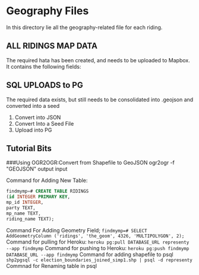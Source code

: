 # Geography Files
In this directory lie all the geography-related file for each riding.

## ALL RIDINGS MAP DATA
The required hata has been created, and needs to be uploaded to Mapbox. It contains the following fields:

## SQL UPLOADS to PG
The required data exists, but still needs to be consolidated into .geojson and converted into a seed
1. Convert into JSON
2. Convert Into a Seed File
3. Upload into PG

## Tutorial Bits
###Using OGR2OGR:Convert from Shapefile to GeoJSON
ogr2ogr -f "GEOJSON" output input

Command for Adding New Table:
```SQL
findmymp=# CREATE TABLE RIDINGS
(id INTEGER PRIMARY KEY,
mp_id INTEGER,
party TEXT,
mp_name TEXT,
riding_name TEXT);
```

Command For Adding Geometry Field; ```findmymp=# SELECT AddGeometryColumn ('ridings', 'the_geom', 4326, 'MULTIPOLYGON', 2);```
Command for pulling for Heroku: ```heroku pg:pull DATABASE_URL representy --app findmymp```
Command for pushing to Heroku:  ```heroku pg:push findmymp DATABASE_URL --app findmymp```
Command for adding shapefile to psql ```shp2pgsql -c election_boundaries_joined_simp1.shp | psql -d representy```
Commnad for Renaming table in psql ``` ```
